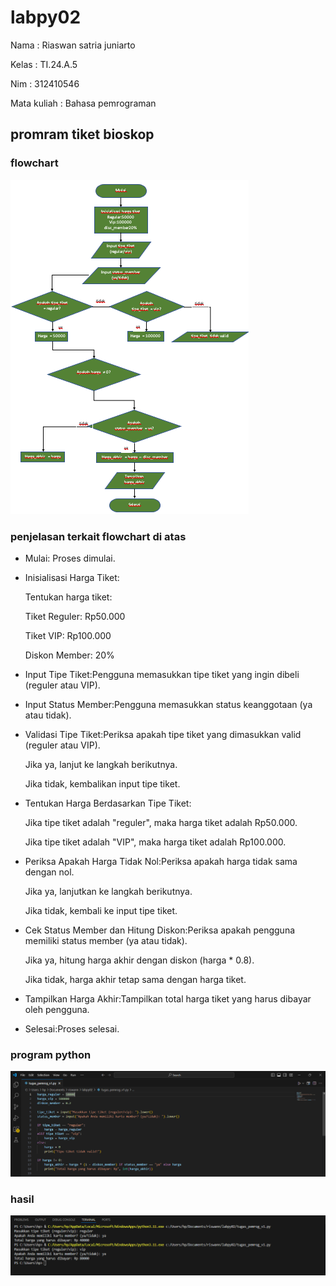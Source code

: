 # labpy02
Nama : Riaswan satria juniarto <p>
Kelas : TI.24.A.5 <p>
Nim : 312410546  <p>
Mata kuliah : Bahasa pemrograman <p>
## promram tiket bioskop
### flowchart 
![gambar 1](ss1.png)
### penjelasan terkait flowchart di atas
- Mulai: Proses dimulai. <p>
- Inisialisasi Harga Tiket:<p>
Tentukan harga tiket: <p>
Tiket Reguler: Rp50.000 <p>
Tiket VIP: Rp100.000 <p>
Diskon Member: 20% <p>
- Input Tipe Tiket:Pengguna memasukkan tipe tiket yang ingin dibeli (reguler atau VIP). <p>
- Input Status Member:Pengguna memasukkan status keanggotaan (ya atau tidak). <p>
- Validasi Tipe Tiket:Periksa apakah tipe tiket yang dimasukkan valid (reguler atau VIP).  <p>
Jika ya, lanjut ke langkah berikutnya. <p>
Jika tidak, kembalikan input tipe tiket. <p>
- Tentukan Harga Berdasarkan Tipe Tiket: <p>
Jika tipe tiket adalah "reguler", maka harga tiket adalah Rp50.000. <p>
Jika tipe tiket adalah "VIP", maka harga tiket adalah Rp100.000. <p>
- Periksa Apakah Harga Tidak Nol:Periksa apakah harga tidak sama dengan nol. <p>
Jika ya, lanjutkan ke langkah berikutnya.  <p>
Jika tidak, kembali ke input tipe tiket. <p>
- Cek Status Member dan Hitung Diskon:Periksa apakah pengguna memiliki status member (ya atau tidak). <p>
Jika ya, hitung harga akhir dengan diskon (harga * 0.8). <p>
Jika tidak, harga akhir tetap sama dengan harga tiket. <p>
- Tampilkan Harga Akhir:Tampilkan total harga tiket yang harus dibayar oleh pengguna. <p>
- Selesai:Proses selesai. <p>
### program python 
![gambar 2](ss2.png)

### hasil
![gambar 3](ss3.png)
